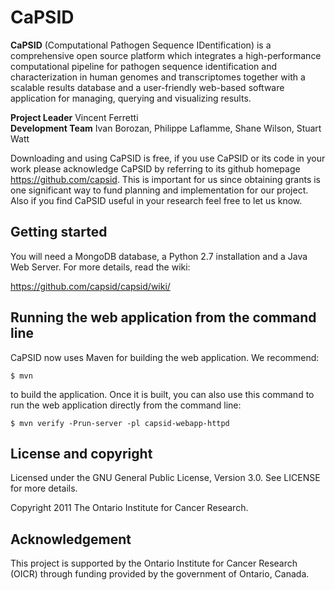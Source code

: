 CaPSID
========
**CaPSID** (Computational Pathogen Sequence IDentification) is a comprehensive open source platform which integrates a high-performance computational pipeline for pathogen sequence identification and characterization in human genomes and transcriptomes together with a scalable results database and a user-friendly web-based software application for managing, querying and visualizing results.

**Project Leader** Vincent Ferretti  
**Development Team** Ivan Borozan, Philippe Laflamme, Shane Wilson, Stuart Watt

Downloading and using CaPSID is free, if you use CaPSID or its code in your work 
please acknowledge CaPSID by referring to its github homepage https://github.com/capsid. 
This is important for us since obtaining grants is one significant way to fund planning 
and implementation for our project. Also if you find CaPSID useful in your research feel 
free to let us know.  


Getting started
---------------
You will need a MongoDB database, a Python 2.7 installation and a Java Web Server. For more details, read the wiki:

  https://github.com/capsid/capsid/wiki/

Running the web application from the command line
-------------------------------------------------

CaPSID now uses Maven for building the web application. We recommend:

```shell
$ mvn 
```

to build the application. Once it is built, you can also use this command to run the web application directly from 
the command line:

```shell
$ mvn verify -Prun-server -pl capsid-webapp-httpd
```

License and copyright
---------------------
Licensed under the GNU General Public License, Version 3.0. See LICENSE for more details.

Copyright 2011 The Ontario Institute for Cancer Research.


Acknowledgement
---------------
This project is supported by the Ontario Institute for Cancer Research
(OICR) through funding provided by the government of Ontario, Canada.
